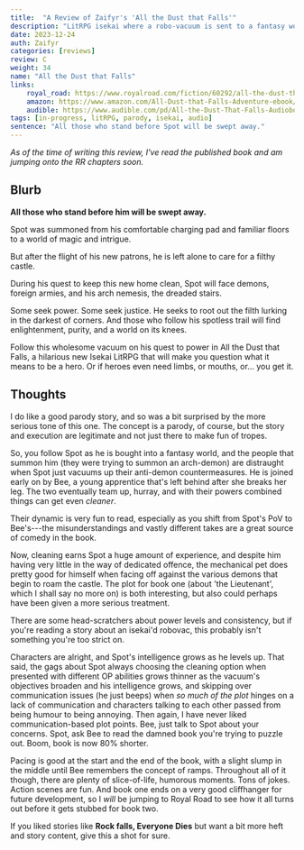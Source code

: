 ```yaml
---
title:  "A Review of Zaifyr's 'All the Dust that Falls'"
description: "LitRPG isekai where a robo-vacuum is sent to a fantasy world. More serious than a parody."
date: 2023-12-24
auth: Zaifyr
categories: [reviews]
review: C
weight: 34
name: "All the Dust that Falls"
links:
    royal_road: https://www.royalroad.com/fiction/60292/all-the-dust-that-falls-a-roomba-isekai-adventure
    amazon: https://www.amazon.com/All-Dust-that-Falls-Adventure-ebook/dp/B0CC43N1W4
    audible: https://www.audible.com/pd/All-the-Dust-That-Falls-Audiobook/B0C5NYGFRT
tags: [in-progress, litRPG, parody, isekai, audio]
sentence: "All those who stand before Spot will be swept away."
---
```


*As of the time of writing this review, I've read the published book and am jumping onto the RR chapters soon.*

## Blurb


**All those who stand before him will be swept away.**

Spot was summoned from his comfortable charging pad and familiar floors to a world of magic and intrigue.

But after the flight of his new patrons, he is left alone to care for a filthy castle.

During his quest to keep this new home clean, Spot will face demons, foreign armies, and his arch nemesis, the dreaded stairs.

Some seek power. Some seek justice. He seeks to root out the filth lurking in the darkest of corners. And those who follow his spotless trail will find enlightenment, purity, and a world on its knees.

Follow this wholesome vacuum on his quest to power in All the Dust that Falls, a hilarious new Isekai LitRPG that will make you question what it means to be a hero. Or if heroes even need limbs, or mouths, or... you get it.


## Thoughts

I do like a good parody story, and so was a bit surprised by the more serious tone of this one. The concept is a parody, of course, but the story and execution are legitimate and not just there to make fun of tropes.

So, you follow Spot as he is bought into a fantasy world, and the people that summon him (they were trying to summon an arch-demon) are distraught when Spot just vacuums up their anti-demon countermeasures. He is joined early on by Bee, a young apprentice that's left behind after she breaks her leg. The two eventually team up, hurray, and with their powers combined things can get even *cleaner*.

Their dynamic is very fun to read, especially as you shift from Spot's PoV to Bee's---the misunderstandings and vastly different takes are a great source of comedy in the book.

Now, cleaning earns Spot a huge amount of experience, and despite him having very little in the way of dedicated offence, the mechanical pet does pretty good for himself when facing off against the various demons that begin to roam the castle. The plot for book one (about 'the Lieutenant', which I shall say no more on) is both interesting, but also could perhaps have been given a more serious treatment.

There are some head-scratchers about power levels and consistency, but if you're reading a story about an isekai'd robovac, this probably isn't something you're too strict on.

Characters are alright, and Spot's intelligence grows as he levels up. That said, the gags about Spot always choosing the cleaning option when presented with different OP abilities grows thinner as the vacuum's objectives broaden and his intelligence grows, and skipping over communication issues (he just beeps) when *so much of the plot* hinges on a lack of communication and characters talking to each other passed from being humour to being annoying. Then again, I have never liked communication-based plot points. Bee, just talk to Spot about your concerns. Spot, ask Bee to read the damned book you're trying to puzzle out. Boom, book is now 80% shorter.

Pacing is good at the start and the end of the book, with a slight slump in the middle until Bee remembers the concept of ramps. Throughout all of it though, there are plenty of slice-of-life, humorous moments. Tons of jokes. Action scenes are fun. And book one ends on a very good cliffhanger for future development, so I *will* be jumping to Royal Road to see how it all turns out before it gets stubbed for book two.

If you liked stories like **Rock falls, Everyone Dies** but want a bit more heft and story content, give this a shot for sure.